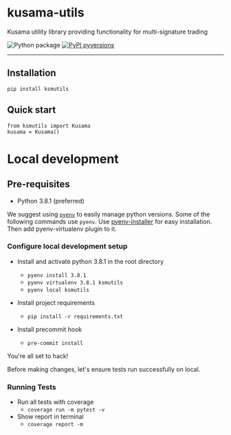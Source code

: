 # kusama-utils
Kusama utility library providing functionality for multi-signature trading

![Python package](https://github.com/LocalCoinSwap/kusama-utils/workflows/Python%20package/badge.svg) [![PyPI pyversions](https://img.shields.io/pypi/pyversions/ksmutils.svg?v-0.0.3)](https://pypi.org/project/ksmutils/)


----

## Installation
```
pip install ksmutils
```

## Quick start
```
from ksmutils import Kusama
kusama = Kusama()
```

# Local development

## Pre-requisites

 - Python 3.8.1 (preferred)

We suggest using [`pyenv`](https://github.com/pyenv/pyenv-virtualenv) to easily manage python versions. Some of the following commands use `pyenv`.
Use [pyenv-installer](https://github.com/pyenv/pyenv-installer) for easy installation. Then add pyenv-virtualenv plugin to it.

### Configure local development setup

 - Install and activate python 3.8.1 in the root directory
    - `pyenv install 3.8.1`
    - `pyenv virtualenv 3.8.1 ksmutils`
    - `pyenv local ksmutils`

 - Install project requirements
    - `pip install -r requirements.txt`

 - Install precommit hook
    - `pre-commit install`

You're all set to hack!

Before making changes, let's ensure tests run successfully on local.

### Running Tests

 - Run all tests with coverage
    - `coverage run -m pytest -v`
 - Show report in terminal
    - `coverage report -m`
